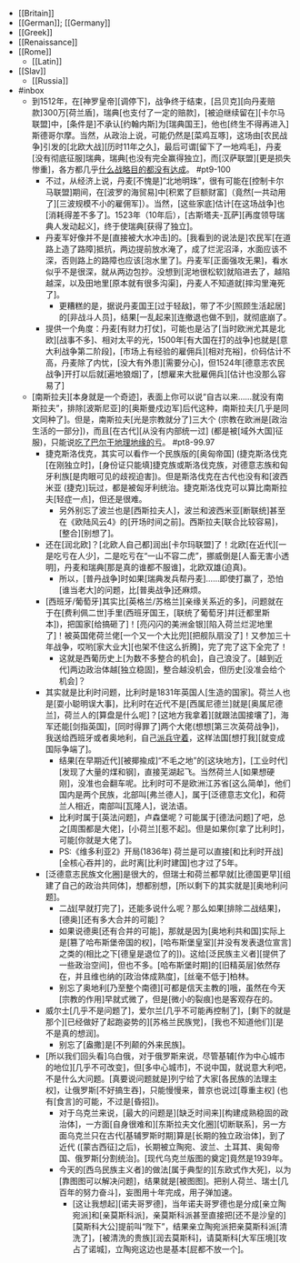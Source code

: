 - [[Britain]]
- [[German]]; [[Germany]]
- [[Greek]]
- [[Renaissance]]
- [[Rome]]
    - [[Latin]]
- [[Slav]]
    - [[Russia]]
- #inbox
    - 到1512年，在[神罗皇帝][调停下]，战争终于结束，[吕贝克][向丹麦赔款]300万[荷兰盾]，瑞典[也支付了一定的赔款]，[被迫继续留在][卡尔马联盟]中，[条件是]不承认[约翰内斯]为[瑞典国王]，他也[终生不得再进入]斯德哥尔摩。当然，从政治上说，可能仍然是[菜鸡互啄]，这场由[农民战争]引发的[北欧大战][历时11年之久]，最后可谓[留下了一地鸡毛]，丹麦[没有彻底征服]瑞典，瑞典[也没有完全赢得独立]，而[汉萨联盟][更是损失惨重]，各方都几乎[什么战略目的都没有达成](https://www.zhihu.com/question/308741059/answer/2308814755)。 #pt9-100
        - 不过，从经济上说，丹麦[不愧是]“北地明珠”，很有可能在[控制卡尔马联盟]期间，在[波罗的海贸易]中[积累了巨额财富]（竟然[一共动用了][三波规模不小的雇佣军]）。当然，[这些家底]估计[在这场战争]也[消耗得差不多了]。1523年（10年后），[古斯塔夫-瓦萨][再度领导瑞典人发动起义]，终于使瑞典[获得了独立]。
        - 丹麦军好像并不是[直接被大水冲击]的。[我看到的说法是]农民军[在道路上造了路障]抵抗，两边提前放水淹了，成了烂泥沼泽，水面应该不深，否则路上的路障也应该[泡水里了]。丹麦军[正面强攻无果]，看水似乎不是很深，就从两边包抄。没想到[泥地很松软]就陷进去了，越陷越深，以及田地里[原本就有很多沟渠]，丹麦人不知道就[摔沟里淹死了]。
            - 更糟糕的是，据说丹麦国王[过于轻敌]，带了不少[照顾生活起居]的[非战斗人员]，结果[一乱起来][连撤退也做不到]，就彻底崩了。
        - 提供一个角度：丹麦[有财力打仗]，可能也是沾了[当时欧洲尤其是北欧][战事不多]、相对太平的光，1500年[有大国在打的战争]也就是[意大利战争第二阶段]，[市场上有经验的雇佣兵][相对充裕]，价码估计不高，丹麦除了内忧，[没大有外患][需要分心]，但1524年[德意志农民战争]开打以后就[遍地狼烟]了，[想雇来大批雇佣兵][估计也没那么容易了]
    - [南斯拉夫][本身就是一个奇迹]，表面上你可以说“自古以来……就没有南斯拉夫”，排除[波斯尼亚]的[奥斯曼戍边军]后代这种，南斯拉夫[几乎是同文同种了]。但是，南斯拉夫[光是宗教就分了]三大个 (宗教在欧洲是[政治生活的一部分])，而且[在古代][从没有内部统一过] (都是被[域外大国]征服)，只能说[吃了巴尔干地理地缘的亏](https://www.zhihu.com/question/523965472/answer/2409781798)。 #pt8-99.97
        - 捷克斯洛伐克，其实可以看作一个民族版的[奥匈帝国] (捷克斯洛伐克[在刚独立时]，[身份证只能填]捷克族或斯洛伐克族，对德意志族和匈牙利族[是肉眼可见的歧视迫害])。但是斯洛伐克在古代也没有和[波西米亚 (捷克)]玩过，都是被匈牙利统治。捷克斯洛伐克可以算比南斯拉夫[轻症一点]，但还是很难。
            - 另外别忘了波兰也是[西斯拉夫人]，波兰和波西米亚[断联统]甚至在《欧陆风云4》的[开场时间之前]。西斯拉夫[联合比较容易]，[整合][别想了]。
        - 还在[润北欧]？[北欧人自己都]润出[卡尔玛联盟]了！北欧[在近代][一是吃亏在人少]，二是吃亏在“一山不容二虎”，挪威倒是[人畜无害小透明]，丹麦和瑞典[那是真的谁都不服谁]，北欧双雄(迫真)。
            - 所以，[普丹战争]时如果[瑞典发兵帮丹麦]……即使打赢了，恐怕[谁当老大]的问题，比[普奥战争]还麻烦。
        - [西班牙/葡萄牙]其实比[英格兰/苏格兰][亲缘关系近的多]，问题就在于在[费利佩二世]手里(西班牙国王，[联统了葡萄牙]并[迁都里斯本])，把国家[给搞砸了]！[亮闪闪的美洲金银][陷入荷兰烂泥地里了]！被英国佬荷兰佬[一个又一个大比兜][把舰队扇没了]！又参加三十年战争，哎哟[家大业大][也架不住这么折腾]，完了完了这下全完了！
            - 这就是西葡历史上[为数不多整合的机会]，自己浪没了。[越到近代]两边政治体越[独立稳固]，整合越没机会，但历史[没准会给个机会]？
        - 其实就是比利时问题，比利时是1831年英国人[生造的国家]。荷兰人也是[耍小聪明误大事]，比利时在近代不是[西属尼德兰]就是[奥属尼德兰]，荷兰人的[算盘是什么呢]？[这地方我拿着][就跟法国接壤了]，海军还能[剑指英国]，[同时得罪了]两个大佬(想想[第三次英荷战争])，我送给西班牙或者奥地利，自己[派兵守着]([防务][不劳人费心])，这样法国[想打我][就变成国际争端了]。
            - 结果[在早期近代][被揶揄成]“不毛之地”的[这块地方]，[工业时代][发现了大量的煤和钢]，直接芜湖起飞。当然荷兰人[如果想硬刚]，没准也会翻车呢。比利时可不是欧洲江苏省[这么简单]，他们国内是两个民族，北部叫[弗兰德人]，属于[泛德意志文化]，和荷兰人相近，南部叫[瓦隆人]，说法语。
            - 比利时属于[英法问题]，卢森堡呢？可能属于[德法问题]了吧，总之[周围都是大佬]，[小荷兰][惹不起]。但是如果你[拿了比利时]，可能[你就是大佬了]。
            - PS:《维多利亚2》开局(1836年) 荷兰是可以直接[和比利时开战][全核心吞并]的，此时离[比利时建国]也才过了5年。
        - [泛德意志民族文化圈]是很大的，但瑞士和荷兰都早就[比德国更早][组建了自己的政治共同体]，想都别想，[所以剩下的其实就是][奥地利问题]。
            - 二战[早就打完了]，还能多说什么呢？那么如果[排除二战结果]，[德奥][还有多大合并的可能]？
            - 如果说德奥[还有合并的可能]，那就是因为[奥地利共和国]实际上是[篡了哈布斯堡帝国的权]，[哈布斯堡皇室][并没有发表退位宣言]之类的(相比之下[德皇是退位了的])。这给[泛民族主义者][提供了一些政治空间]，但也不多。[哈布斯堡时期]的[旧精英层]依然存在，并且维也纳的[政治体成熟度]，[丝毫不低于]柏林。
            - 别忘了奥地利[乃至整个南德][可都是信天主教的]哦，虽然在今天[宗教的作用]早就式微了，但是[微小的裂痕]也是客观存在的。
        - 威尔士[几乎不是问题了]，爱尔兰[几乎不可能再控制了]，[剩下的就是那个][已经做好了起跑姿势的][苏格兰民族党]，[我也不知道他们][是不是真的想润]。
            - 别忘了[盎撒]是[不列颠的外来民族]。
        - [所以我们回头看]乌白俄，对于俄罗斯来说，尽管基辅[作为中心城市的地位][几乎不可改变]，但[多中心城市]，不说中国，就说意大利吧，不是什么大问题。[真要说问题就是]列宁给了大家[各民族的法理主权]，让俄罗斯[不好搞生吞]，只能慢慢来，普京也说过[尊重主权] (也有[食言]的可能，不过是[昏招])。
            - 对于乌克兰来说，[最大的问题是][缺乏时间来][构建成熟稳固的政治体]，一方面[自身很难和][东斯拉夫文化圈][切断联系]，另一方面乌克兰只在古代[基辅罗斯时期]算是[长期的独立政治体]，到了近代 ([蒙古西征]之后)，长期被立陶宛、波兰、土耳其、奥匈帝国、俄罗斯[分割统治]。[现代乌克兰版图的奠定]竟然是1939年。
            - 今天的[西乌民族主义者]的做法[属于典型的][东欧式作大死]，以为[靠图图可以解决问题]，结果就是[被图图]。把别人荷兰、瑞士[几百年的努力奋斗]，妄图用十年完成，用子弹加速。
                - [这让我想起][诺夫哥罗德]，当年诺夫哥罗德也是分成[亲立陶宛派]和[亲莫斯科派]，亲莫斯科派甚至直接把[还不是沙皇的][莫斯科大公]提前叫“陛下”，结果亲立陶宛派把亲莫斯科派[清洗了]，[被清洗的贵族][润去莫斯科]，请莫斯科[大军压境][攻占了诺城]，立陶宛这边也是基本[屁都不放一个]。
